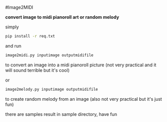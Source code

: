 #Image2MIDI

**convert image to midi pianoroll art or random melody**

simply

```bash
pip install -r req.txt
```

and run

```bash
image2midi.py inputimage outputmidifile
```

to convert an image into a midi pianoroll picture (not very practical and it will sound terrible but it's cool)

or

```bash
image2melody.py inputimage outputmidifile
```

to create random melody from an image (also not very practical but it's just fun)

there are samples result in sample directory, have fun